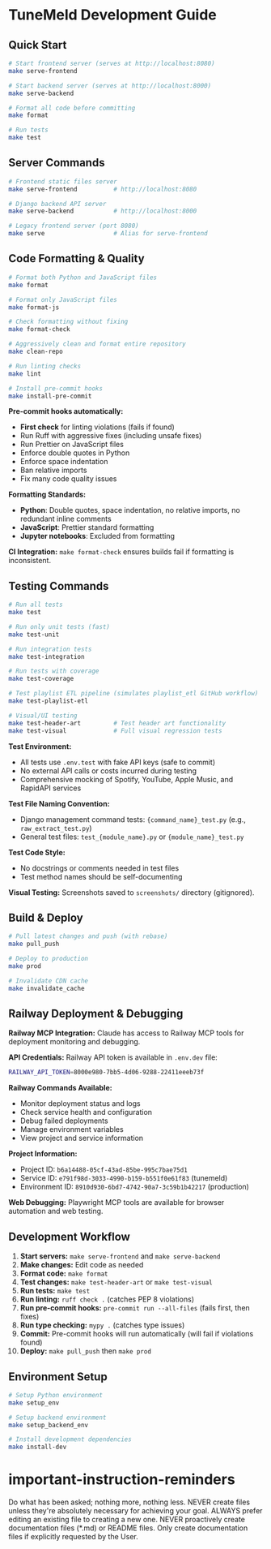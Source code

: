 # TuneMeld Development Guide

## Quick Start

```bash
# Start frontend server (serves at http://localhost:8080)
make serve-frontend

# Start backend server (serves at http://localhost:8000)
make serve-backend

# Format all code before committing
make format

# Run tests
make test
```

## Server Commands

```bash
# Frontend static files server
make serve-frontend          # http://localhost:8080

# Django backend API server
make serve-backend           # http://localhost:8000

# Legacy frontend server (port 8080)
make serve                   # Alias for serve-frontend
```

## Code Formatting & Quality

```bash
# Format both Python and JavaScript files
make format

# Format only JavaScript files
make format-js

# Check formatting without fixing
make format-check

# Aggressively clean and format entire repository
make clean-repo

# Run linting checks
make lint

# Install pre-commit hooks
make install-pre-commit
```

**Pre-commit hooks automatically:**

- **First check** for linting violations (fails if found)
- Run Ruff with aggressive fixes (including unsafe fixes)
- Run Prettier on JavaScript files
- Enforce double quotes in Python
- Enforce space indentation
- Ban relative imports
- Fix many code quality issues

**Formatting Standards:**

- **Python**: Double quotes, space indentation, no relative imports, no redundant inline comments
- **JavaScript**: Prettier standard formatting
- **Jupyter notebooks**: Excluded from formatting

**CI Integration:** `make format-check` ensures builds fail if formatting is inconsistent.

## Testing Commands

```bash
# Run all tests
make test

# Run only unit tests (fast)
make test-unit

# Run integration tests
make test-integration

# Run tests with coverage
make test-coverage

# Test playlist ETL pipeline (simulates playlist_etl GitHub workflow)
make test-playlist-etl

# Visual/UI testing
make test-header-art         # Test header art functionality
make test-visual             # Full visual regression tests
```

**Test Environment:**

- All tests use `.env.test` with fake API keys (safe to commit)
- No external API calls or costs incurred during testing
- Comprehensive mocking of Spotify, YouTube, Apple Music, and RapidAPI services

**Test File Naming Convention:**

- Django management command tests: `{command_name}_test.py` (e.g., `raw_extract_test.py`)
- General test files: `test_{module_name}.py` or `{module_name}_test.py`

**Test Code Style:**

- No docstrings or comments needed in test files
- Test method names should be self-documenting

**Visual Testing:** Screenshots saved to `screenshots/` directory (gitignored).

## Build & Deploy

```bash
# Pull latest changes and push (with rebase)
make pull_push

# Deploy to production
make prod

# Invalidate CDN cache
make invalidate_cache
```

## Railway Deployment & Debugging

**Railway MCP Integration:** Claude has access to Railway MCP tools for deployment monitoring and debugging.

**API Credentials:** Railway API token is available in `.env.dev` file:

```bash
RAILWAY_API_TOKEN=8000e980-7bb5-4d06-9288-22411eeeb73f
```

**Railway Commands Available:**

- Monitor deployment status and logs
- Check service health and configuration
- Debug failed deployments
- Manage environment variables
- View project and service information

**Project Information:**

- Project ID: `b6a14488-05cf-43ad-85be-995c7bae75d1`
- Service ID: `e791f98d-3033-4990-b159-b551f0e61f83` (tunemeld)
- Environment ID: `8910d930-6bd7-4742-90a7-3c59b1b42217` (production)

**Web Debugging:** Playwright MCP tools are available for browser automation and web testing.

## Development Workflow

1. **Start servers:** `make serve-frontend` and `make serve-backend`
2. **Make changes:** Edit code as needed
3. **Format code:** `make format`
4. **Test changes:** `make test-header-art` or `make test-visual`
5. **Run tests:** `make test`
6. **Run linting:** `ruff check .` (catches PEP 8 violations)
7. **Run pre-commit hooks:** `pre-commit run --all-files` (fails first, then fixes)
8. **Run type checking:** `mypy .` (catches type issues)
9. **Commit:** Pre-commit hooks will run automatically (will fail if violations found)
10. **Deploy:** `make pull_push` then `make prod`

## Environment Setup

```bash
# Setup Python environment
make setup_env

# Setup backend environment
make setup_backend_env

# Install development dependencies
make install-dev
```

# important-instruction-reminders

Do what has been asked; nothing more, nothing less.
NEVER create files unless they're absolutely necessary for achieving your goal.
ALWAYS prefer editing an existing file to creating a new one.
NEVER proactively create documentation files (\*.md) or README files. Only create documentation files if explicitly requested by the User.

